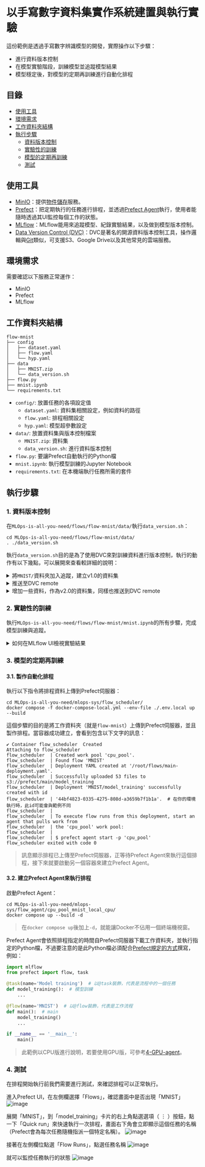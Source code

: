 # 以手寫數字資料集實作系統建置與執行實驗
這份範例是透過手寫數字辨識模型的開發，實際操作以下步驟：
- 進行資料版本控制
- 在模型實驗階段，訓練模型並追蹤模型結果
- 模型穩定後，對模型的定期再訓練進行自動化排程

## 目錄
- [使用工具](#使用工具)
- [環境需求](#運行環境需求)
- [工作資料夾結構](#工作資料夾結構)
- [執行步驟](#執行步驟)
    - [資料版本控制](#1-資料版本控制)
    - [實驗性的訓練](#2-實驗性的訓練)
    - [模型的定期再訓練](#3-模型的定期再訓練)
    - [測試](#4-測試)

## 使用工具
* [MinIO](https://min.io)：提供[物件儲存](https://aws.amazon.com/tw/what-is/object-storage/)服務。
* [Prefect](https://www.prefect.io)：把定期執行的任務進行排程，並透過[Prefect Agent](https://docs.prefect.io/latest/concepts/agents/)執行，使用者能隨時透過其UI監控每個工作的狀態。
* [MLflow](https://mlflow.org)：MLflow能用來追蹤模型、紀錄實驗結果，以及做到模型版本控制。
* [Data Version Control (DVC)](https://dvc.org)：DVC是著名的開源資料版本控制工具，操作邏輯與[Git](https://git-scm.com)類似，可支援S3、Google Drive以及其他常見的雲端服務。

## 環境需求
需要確認以下服務正常運作：
* MinIO
* Prefect
* MLflow

## 工作資料夾結構
```
flow-mnist
├── config
│   ├── dataset.yaml
│   ├── flow.yaml
│   └── hyp.yaml
├── data
│   ├── MNIST.zip
│   └── data_version.sh
├── flow.py
├── mnist.ipynb
└── requirements.txt
```
* `config/`: 放置任務的各項設定值
  - `dataset.yaml`: 資料集相關設定，例如資料的路徑
  - `flow.yaml`: 排程相關設定
  - `hyp.yaml`: 模型超參數設定
* `data/`: 放置資料集與版本控制檔案
  - `MNIST.zip`: 資料集
  - `data_version.sh`: 進行資料版本控制
* `flow.py`: 要讓Prefect自動執行的Python檔
* `mnist.ipynb`: 執行模型訓練的Jupyter Notebook
* `requirements.txt`: 在本機端執行任務所需的套件

## 執行步驟
### 1. 資料版本控制
在`MLOps-is-all-you-need/flows/flow-mnist/data/`執行`data_version.sh`：
````shell
cd MLOps-is-all-you-need/flows/flow-mnist/data/
. ./data_version.sh
````
執行`data_version.sh`目的是為了使用DVC來對訓練資料進行版本控制，執行的動作有以下幾點，可以展開來查看較詳細的說明：
<details>
  <summary>將<code>MNIST/</code>資料夾加入追蹤，建立v1.0的資料集</summary>

````shell
set -a            
source ../.env  # 設定環境變數
set +a

unzip MNIST.zip  # 解壓縮MNIST.zip，如果已經解壓縮過，這條可以註解掉

# 製作v1.0的訓練資料，並讓DVC開始追蹤
git init  # 需要先以git對資料夾進行初始化
dvc init  # DVC對資路夾進行初始化
dvc add MNIST  # 將MNIST資料夾以DVC追蹤
git add .gitignore MNIST.dvc  # git add 後面的檔案順序可對調
git commit -m "First version of training data."  # 以git對.dvc進行版控
git tag -a "v1.0" -m "Created MNIST."  # 建立標籤，未來要重回某個版本時比較方便
````
</details>

<details>
  <summary>推送至DVC remote</summary>

````shell
export AWS_ACCESS_KEY_ID=$MINIO_ROOT_USER
export AWS_SECRET_ACCESS_KEY=$MINIO_ROOT_PASSWORD

echo "Pushing to s3://$DVC_BUCKET_NAME/$PROJECT_NAME/"
dvc remote add -f minio_s3 s3://$DVC_BUCKET_NAME/$PROJECT_NAME/  # remote為自定義的遠端名稱
dvc remote modify minio_s3 endpointurl $MLFLOW_S3_ENDPOINT_URL
dvc push -r minio_s3  # 推送至minio_s3
````

要在其他設備或容器下載資料集的話，只要取得`MNIST.dvc`，執行以下程式碼即可：
````commandline
export AWS_ACCESS_KEY_ID=[MinIO的帳號]
export AWS_SECRET_ACCESS_KEY=[MinIO的密碼]
dvc remote add remote [DVC remote路徑]
dvc remote modify remote endpointurl [MinIO endpoint URL]
dvc pull --remote remote
````
</details>

<details>
  <summary>增加一些資料，作為v2.0的資料集，同樣也推送到DVC remote</summary>

````shell
# 將更多訓練資料加入train/
for ((digit=0; digit<=9; digit++))
do
    mv ./MNIST/train_v2/$digit/* ./MNIST/train/$digit/
done
rm -r ./MNIST/train_v2/

# 製作v2.0的訓練資料
dvc add MNIST
git add MNIST.dvc
git commit -m "Add some images"
git tag -a "v2.0" -m "More images added."
dvc push -r minio_s3
#git push  # 如果有遠端的git repo才需要執行
````
</details>

### 2. 實驗性的訓練
執行`MLOps-is-all-you-need/flows/flow-mnist/mnist.ipynb`的所有步驟，完成模型訓練與追蹤。

<details>
<summary>
如何在MLflow UI檢視實驗結果
</summary>

待`mnist.ipynb`全部執行完，就可以進入MLflow UI檢視剛才紀錄的實驗結果，進入MLflow UI後，於畫面左側實驗名稱點選「MNIST」，進入到這個實驗的頁面：
![image](./png/MLflow_exp.png)

進入實驗後，點選某一次的執行即可檢視結果：
![image](./png/MLflow_run.png)
> 可以展開左側「Parameters」檢視模型訓練時的超參數，或是展開「Metrics」確認模型指標。

</details>

### 3. 模型的定期再訓練
#### 3.1. 製作自動化排程
執行以下指令將排程資料上傳到Prefect伺服器：
````shell
cd MLOps-is-all-you-need/mlops-sys/flow_scheduler/
docker compose -f docker-compose-local.yml --env-file ./.env.local up --build
````

這個步驟的目的是將工作資料夾（就是`flow-mnist`）上傳到Prefect伺服器，並且製作排程。當容器成功建立，會看到包含以下文字的訊息：
````
✔ Container flow_scheduler  Created
Attaching to flow_scheduler
flow_scheduler  | Created work pool 'cpu_pool'.
flow_scheduler  | Found flow 'MNIST'
flow_scheduler  | Deployment YAML created at '/root/flows/main-deployment.yaml'.
flow_scheduler  | Successfully uploaded 53 files to s3://prefect/main/model_training
flow_scheduler  | Deployment 'MNIST/model_training' successfully created with id 
flow_scheduler  | '44bf4823-0335-4275-808d-a3659b7f1b1a'.  # 在你的環境執行時，此id可能會與範例不同
flow_scheduler  | 
flow_scheduler  | To execute flow runs from this deployment, start an agent that pulls work from 
flow_scheduler  | the 'cpu_pool' work pool:
flow_scheduler  | 
flow_scheduler  | $ prefect agent start -p 'cpu_pool'
flow_scheduler exited with code 0
````
> 訊息顯示排程已上傳至Prefect伺服器，正等待Prefect Agent來執行這個排程，接下來就要啟動另一個容器來建立Prefect Agent。

#### 3.2. 建立Prefect Agent來執行排程
啟動Prefect Agent：
````shell
cd MLOps-is-all-you-need/mlops-sys/flow_agent/cpu_pool_mnist_local_cpu/
docker compose up --build -d
````
> 在`docker compose up`後加上`-d`，就能讓Docker不佔用一個終端機視窗。

Prefect Agent會依照排程指定的時間自Prefect伺服器下載工作資料夾，並執行指定的Python檔，不過要注意的是此Python檔必須配合[Prefect規定的方式](https://docs.prefect.io/latest/tutorial/flows/)撰寫，例如：

````python
import mlflow
from prefect import flow, task

@task(name='Model training')  # 以@task裝飾，代表是流程中的一個任務
def model_training():  # 模型訓練
    ...

@flow(name='MNIST')  # 以@flow裝飾，代表是工作流程
def main():  # main
    model_training()
    ...

if __name__ == '__main__':
    main()
````

> 此範例以CPU版進行說明，若要使用GPU版，可參考[4-GPU-agent](/4-GPU-agent/)。

### 4. 測試
在排程開始執行前我們需要進行測試，來確認排程可以正常執行。

進入Prefect UI，在左側欄選擇「Flows」，確認畫面中是否出現「MNIST」
![image](./png/Prefect_UI_check_flows.png)

展開「MNIST」，到「model_training」卡片的右上角點選選項（ ⋮ ）按鈕，點一下「Quick run」來快速執行一次排程，畫面右下角會立即顯示這個任務的名稱（Prefect會為每次任務隨機指派一個特定名稱）。
![image](./png/Prefect_quick_run.png)

接著在左側欄位點選「Flow Runs」，點選任務名稱
![image](./png/Prefect_go_to_flow_run.png)

就可以監控任務執行的狀態
![image](./png/Prefect_running.png)
